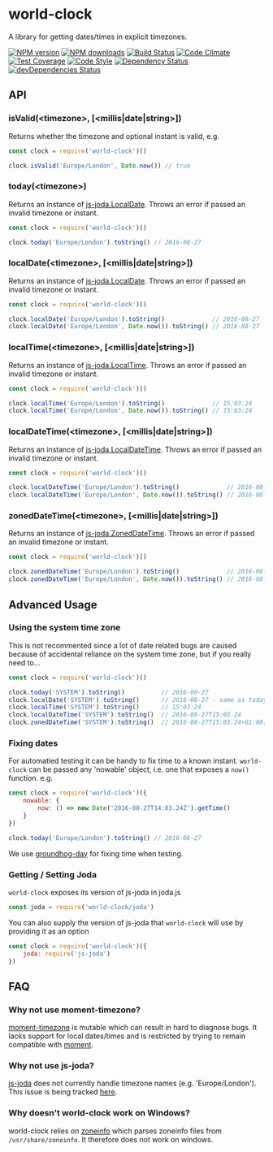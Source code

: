 # world-clock
A library for getting dates/times in explicit timezones.

[![NPM version](https://img.shields.io/npm/v/world-clock.svg?style=flat-square)](https://www.npmjs.com/package/world-clock)
[![NPM downloads](https://img.shields.io/npm/dm/world-clock.svg?style=flat-square)](https://www.npmjs.com/package/world-clock)
[![Build Status](https://img.shields.io/travis/guidesmiths/world-clock/master.svg)](https://travis-ci.org/guidesmiths/world-clock)
[![Code Climate](https://codeclimate.com/github/guidesmiths/world-clock/badges/gpa.svg)](https://codeclimate.com/github/guidesmiths/world-clock)
[![Test Coverage](https://codeclimate.com/github/guidesmiths/world-clock/badges/coverage.svg)](https://codeclimate.com/github/guidesmiths/world-clock/coverage)
[![Code Style](https://img.shields.io/badge/code%20style-imperative-brightgreen.svg)](https://github.com/guidesmiths/eslint-config-imperative)
[![Dependency Status](https://david-dm.org/guidesmiths/world-clock.svg)](https://david-dm.org/guidesmiths/world-clock)
[![devDependencies Status](https://david-dm.org/guidesmiths/world-clock/dev-status.svg)](https://david-dm.org/guidesmiths/world-clock?type=dev)

## API

### isValid(&lt;timezone&gt;, [&lt;millis|date|string&gt;])
Returns whether the timezone and optional instant is valid, e.g.
```js
const clock = require('world-clock')()

clock.isValid('Europe/London', Date.now()) // true
```

### today(&lt;timezone&gt;)
Returns an instance of [js-joda.LocalDate](https://js-joda.github.io/js-joda/esdoc/class/src/LocalDate.js~LocalDate.html). Throws an error if passed an invalid timezone or instant.

```js
const clock = require('world-clock')()

clock.today('Europe/London').toString() // 2016-08-27
```

### localDate(&lt;timezone&gt;, [&lt;millis|date|string&gt;])
Returns an instance of [js-joda.LocalDate](https://js-joda.github.io/js-joda/esdoc/class/src/LocalDate.js~LocalDate.html). Throws an error if passed an invalid timezone or instant.

```js
const clock = require('world-clock')()

clock.localDate('Europe/London').toString()             // 2016-08-27
clock.localDate('Europe/London', Date.now()).toString() // 2016-08-27
```

### localTime(&lt;timezone&gt;, [&lt;millis|date|string&gt;])
Returns an instance of [js-joda.LocalTime](https://js-joda.github.io/js-joda/esdoc/class/src/LocalTime.js~LocalTime.html). Throws an error if passed an invalid timezone or instant.

```js
const clock = require('world-clock')()

clock.localTime('Europe/London').toString()             // 15:03:24
clock.localTime('Europe/London', Date.now()).toString() // 15:03:24
```

### localDateTime(&lt;timezone&gt;, [&lt;millis|date|string&gt;])
Returns an instance of [js-joda.LocalDateTime](https://js-joda.github.io/js-joda/esdoc/class/src/LocalDateTime.js~LocalDateTime.html). Throws an error if passed an invalid timezone or instant.

```js
const clock = require('world-clock')()

clock.localDateTime('Europe/London').toString()             // 2016-08-27T15:03.24
clock.localDateTime('Europe/London', Date.now()).toString() // 2016-08-27T15:03.24
```

### zonedDateTime(&lt;timezone&gt;, [&lt;millis|date|string&gt;])
Returns an instance of [js-joda.ZonedDateTime](https://js-joda.github.io/js-joda/esdoc/class/src/ZonedDateTime.js~ZonedDateTime.html). Throws an error if passed an invalid timezone or instant.

```js
const clock = require('world-clock')()

clock.zonedDateTime('Europe/London').toString()             // 2016-08-27T15:03.24+01:00
clock.zonedDateTime('Europe/London', Date.now()).toString() // 2016-08-27T15:03.24+01:00
```

## Advanced Usage

### Using the system time zone
This is not recommented since a lot of date related bugs are caused because of accidental reliance on the system time zone, but if you really need to...
```js
const clock = require('world-clock')()

clock.today('SYSTEM').toString()          // 2016-08-27
clock.localDate('SYSTEM').toString()      // 2016-08-27 - same as today
clock.localTime('SYSTEM').toString()      // 15:03:24
clock.localDateTime('SYSTEM').toString()  // 2016-08-27T15:03.24
clock.zonedDateTime('SYSTEM').toString()  // 2016-08-27T15:03.24+01:00[SYSTEM]
```

### Fixing dates
For automatied testing it can be handy to fix time to a known instant. ```world-clock``` can be passed any 'nowable' object, i.e. one that exposes a ```now()``` function. e.g.
```js
const clock = require('world-clock')({
    nowable: {
        now: () => new Date('2016-08-27T14:03.24Z').getTime()
    }
})

clock.today('Europe/London').toString() // 2016-08-27
```
We use [groundhog-day](https://github.com/guidesmiths/groundhog-day) for fixing time when testing.

### Getting / Setting Joda
```world-clock``` exposes its version of js-joda in joda.js
```js
const joda = require('world-clock/joda')
```
You can also supply the version of js-joda that ```world-clock``` will use by providing it as an option
```js
const clock = require('world-clock')({
    joda: require('js-joda')
})
```

## FAQ

### Why not use moment-timezone?
[moment-timezone](https://github.com/moment/moment-timezone) is mutable which can result in hard to diagnose bugs. It lacks support for local dates/times and is restricted by trying to remain compatible with [moment](https://github.com/moment/moment).

### Why not use js-joda?
[js-joda](https://github.com/js-joda/js-joda) does not currently handle timezone names (e.g. 'Europe/London'). This issue is being tracked [here](https://github.com/js-joda/js-joda/issues/32).

### Why doesn't world-clock work on Windows?
world-clock relies on [zoneinfo](https://github.com/gsmcwhirter/node-zoneinfo) which parses zoneinfo files from ```/usr/share/zoneinfo```. It therefore does not work on windows.
